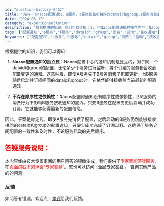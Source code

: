 ```yaml
---
id: "question-history-8452"
title: "请问一下nacos配置通知，a服务，b服务都监听相同的dataid和group,a服务消费后b才启动b能接收通知吗？ nacos-opensource"
date: "2024-05-17"
category: "expertConsultation"
description: "根据提供的知识，我们可以得知：1. **Nacos配置通知的独立性**：Nacos配置中心的通知机制是独立的，对于同一个dataid和group的配置，无论多少个服务进行监听，每个订阅的服务都会收到配置变更的通知。这意味着，即使A服务先于B服务消费了配置更新，当B服务随后启动并订阅相同的dataid"
tags: ["配置通知","a服务","b服务","dataid","group","消费","启动","接收通知"]
keywords: ["配置通知","a服务","b服务","dataid","group","消费","启动","接收通知"]
---
```


根据提供的知识，我们可以得知：

1. **Nacos配置通知的独立性**：Nacos配置中心的通知机制是独立的，对于同一个dataid和group的配置，无论多少个服务进行监听，每个订阅的服务都会收到配置变更的通知。这意味着，即使A服务先于B服务消费了配置更新，当B服务随后启动并订阅相同的dataid和group时，它依然能够接收到当前最新的配置通知。

2. **不存在顺序性或依赖性**：Nacos配置的通知没有顺序性或依赖性，即A服务的消费行为不影响B服务接收通知的能力。只要B服务在配置变更后启动并成功订阅，它就能够获得最新的配置信息。

因此，答案是肯定的。即使A服务先消费了配置，之后启动的B服务仍然能够接收相同的dataid和group的配置通知，只要它成功完成了订阅过程。这确保了服务之间配置的一致性和及时性，不论服务启动的先后顺序。
## <font color="#FF0000">答疑服务说明：</font> 

本内容经由技术专家审阅的用户问答的镜像生成，我们提供了<font color="#FF0000">专家智能答疑服务</font>，在<font color="#FF0000">页面的右下的浮窗”专家答疑“</font>。您也可以访问 : [全局专家答疑](https://opensource.alibaba.com/chatBot) 。 咨询其他产品的的问题

### 反馈
如问答有错漏，欢迎点：[差评](https://ai.nacos.io/user/feedbackByEnhancerGradePOJOID?enhancerGradePOJOId=13669)给我们反馈。

